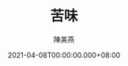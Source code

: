 ---
issue: 423
title: 苦味
author: 陳美燕
language: 海陸
date: 2021-04-08T00:00:00.000+08:00
topic: 生活
difficulty: 2
wikidata: Q131449226
wikidata_link: https://www.wikidata.org/wiki/Q131449226
author_wikidata_link: https://www.wikidata.org/wiki/Q131448117
author_wikidata: Q131448117
---
